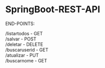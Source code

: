 # SpringBoot-REST-API

END-POINTS: </br>

/listartodos - GET</br>
/salvar - POST</br>
/deletar - DELETE</br>
/buscaruserid - GET</br>
/atualizar - PUT</br>
/buscarnome - GET<br>
